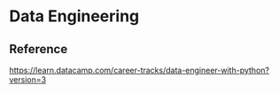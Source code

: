 # Data Engineering

## Reference
https://learn.datacamp.com/career-tracks/data-engineer-with-python?version=3
